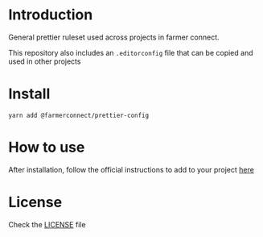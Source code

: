 # Introduction

General prettier ruleset used across projects in farmer connect.

This repository also includes an `.editorconfig` file that can be copied and used in other projects

# Install

```
yarn add @farmerconnect/prettier-config
```

# How to use

After installation, follow the official instructions to add to your project [here](https://prettier.io/docs/en/configuration.html#sharing-configurations)

# License

Check the [LICENSE](https://github.com/farmerconnect/prettier-config/blob/main/LICENSE) file
